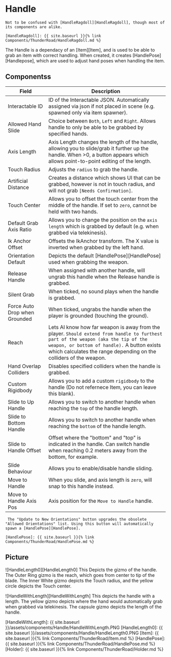 # Handle

```note
Not to be confused with [HandleRagdoll][HandleRagdoll], though most of its components are alike.

[HandleRagdoll]: {{ site.baseurl }}{% link Components/ThunderRoad/HandleRagdoll.md %}
```

The Handle is a dependacy of an [Item][Item], and is used to be able to grab an item with correct handling. When created, it creates [HandlePose][Handlepose], which are used to adjust hand poses when handling the item.

## Componentss

| Field                       | Description
| ---                         | ---
| Interactable ID             | ID of the Interactable JSON. Automatically assigned via json if not placed in scene (e.g. spawned only via item spawner).
| Allowed Hand Slide          | Choice between `Both`, `Left` and `Right`. Allows handle to only be able to be grabbed by specified hands.
| Axis Length                 | Axis Length changes the length of the handle, allowing you to slide/grab it further up the handle. When >0, a button appears which allows point-to-point editing of the length.
| Touch Radius                | Adjusts the `radius` to grab the handle.
| Artificial Distance         | Creates a distance which shows UI that can be grabbed, however is not in touch radius, and will not grab `[Needs Confirmation]`.
| Touch Center                | Allows you to offset the touch center from the middle of the handle. If set to `zero`, cannot be held with two hands.
| Default Grab Axis Ratio     | Allows you to change the position on the `axis length` which is grabbed by default (e.g. when grabbed via telekinesis).
| Ik Anchor Offset            | Offsets the IkAnchor transform. The X value is inverted when grabbed by the left hand.
| Orientation Default         | Depicts the default [HandlePose][HandlePose] used when grabbing the weapon.
| Release Handle              | When assigned with another handle, will ungrab this handle when the Release handle is grabbed.
| Silent Grab                 | When ticked, no sound plays when the handle is grabbed.
| Force Auto Drop when Grounded | When ticked, ungrabs the handle when the player is grounded (touching the ground).
| Reach                       |   Lets AI know how far weapon is away from the player. `Should extend from handle to furthest part of the weapon (aka the tip of the weapon, or bottom of handle).` A button exists which calculates the range depending on the colliders of the weapon.
| Hand Overlap Colliders      | Disables specified colliders when the handle is grabbed.
| Custom Rigidbody            | Allows you to add a custom `rigidbody` to the handle (Do not refernece Item, you can leave this blank).
| Slide to Up Handle          | Allows you to switch to another handle when reaching the `top` of the handle length.
| Slide to Bottom Handle      | Allows you to switch to another handle when reaching the `bottom` of the handle length.
| Slide to Handle Offset      | Offset where the "bottom" and "top" is indicated in the handle. Can switch handle when reaching 0.2 meters away from the bottom, for example.
| Slide Behaviour             | Allows you to enable/disable handle sliding.
| Move to Handle              | When you slide, and axis length is `zero`, will snap to this handle instead.
| Move to Handle Axis Pos     | Axis position for the `Move to Handle` handle.

```tip
 The "Update to New Orientations" button upgrades the obsolete "Allowed Orientations" list. Using this button will automatically spawn a [HandlePose][HandlePose].
 
[HandlePose]: {{ site.baseurl }}{% link Components/ThunderRoad/HandlePose.md %}

 ```

## Picture

![HandleLength0][HandleLength0]
This Depicts the gizmo of the handle. The Outer Ring gizmo is the reach, which goes from center to tip of the blade. The Inner White gizmo depicts the Touch radius, and the yellow circle depicts the Touch center.

![HandleWithLength][HandleWithLength]
This depicts the handle with a length. The yellow gizmo depicts where the hand would automatically grab when grabbed via telekinesis. The capsule gizmo depicts the length of the handle.




[HandleWithLength]: {{ site.baseurl }}/assets/components/Handle/HandleWithLength.PNG
[HandleLength0]: {{ site.baseurl }}/assets/components/Handle/HandleLength0.PNG
[Item]: {{ site.baseurl }}{% link Components/ThunderRoad/Item.md %}
[HandlePose]: {{ site.baseurl }}{% link Components/ThunderRoad/HandlePose.md %}
[Holder]: {{ site.baseurl }}{% link Components/ThunderRoad/Holder.md %}